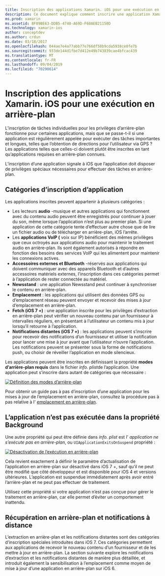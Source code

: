 ```yaml
---
title: Inscription des applications Xamarin. iOS pour une exécution en arrière-plan
description: Ce document explique comment inscrire une application Xamarin. iOS pour qu’elle s’exécute en arrière-plan. Il aborde les applications audio, les applications VoIP, les accessoires externes et Bluetooth, et bien plus encore.
ms.prod: xamarin
ms.assetid: 8F89BE63-DDB5-4740-A69D-F60AEB21150D
ms.technology: xamarin-ios
author: conceptdev
ms.author: crdun
ms.date: 03/18/2017
ms.openlocfilehash: 044ae7e4a77abb77e766df58b9cda5938ce8fe7b
ms.sourcegitcommit: 933de144d1fbe7d412e49b743839cae4bfcac439
ms.translationtype: MT
ms.contentlocale: fr-FR
ms.lasthandoff: 09/04/2019
ms.locfileid: "70290614"
---
```

# <a name="registering-xamarinios-apps-to-run-in-the-background"></a>Inscription des applications Xamarin. iOS pour une exécution en arrière-plan

L’inscription de tâches individuelles pour les privilèges d’arrière-plan fonctionne pour certaines applications, mais que se passe-t-il si une application est régulièrement appelée pour exécuter des tâches importantes et longues, telles que l’obtention de directions pour l’utilisateur via GPS ? Les applications telles que celles-ci doivent plutôt être inscrites en tant qu’applications requises en arrière-plan connues.

L’inscription d’une application signale à iOS que l’application doit disposer de privilèges spéciaux nécessaires pour effectuer des tâches en arrière-plan.

## <a name="application-registration-categories"></a>Catégories d’inscription d’application

Les applications inscrites peuvent appartenir à plusieurs catégories :

- Les lecteurs **audio** -musique et autres applications qui fonctionnent avec du contenu audio peuvent être enregistrés pour continuer à jouer du son, même lorsque l’application n’est plus au premier plan. Si une application de cette catégorie tente d’effectuer autre chose que de lire un fichier audio ou de télécharger en arrière-plan, iOS l’arrête.
- Les **applications VoIP (** voix sur IP) bénéficient des mêmes privilèges que ceux octroyés aux applications audio pour maintenir le traitement audio en arrière-plan. Ils sont également autorisés à répondre en fonction des besoins des services VoIP qui les alimentent pour maintenir les connexions actives.
- **Accessoires externes et Bluetooth** -réservés aux applications qui doivent communiquer avec des appareils Bluetooth et d’autres accessoires matériels externes, l’inscription dans ces catégories permet à l’application de rester connectée au matériel.
- **Newsstand** : une application Newsstand peut continuer à synchroniser le contenu en arrière-plan.
- **Emplacement** : les applications qui utilisent des données GPS ou d’emplacement réseau peuvent envoyer et recevoir des mises à jour d’emplacement en arrière-plan.
- **Fetch (iOS 7 +)** : une application inscrite pour les privilèges d’extraction en arrière-plan peut vérifier un nouveau contenu par un fournisseur à intervalles réguliers, en présentant à l’utilisateur un contenu mis à jour lorsqu’il retourne à l’application.
- **Notifications distantes (iOS 7 +)** : les applications peuvent s’inscrire pour recevoir des notifications d’un fournisseur et utiliser la notification pour lancer une mise à jour avant que l’utilisateur n’ouvre l’application. Les notifications peuvent se présenter sous la forme de notifications push, ou choisir de réveiller l’application en mode silencieux.


Les applications peuvent être inscrites en définissant la propriété **modes d’arrière-plan requis** dans le fichier *info. plist*de l’application. Une application peut s’inscrire dans autant de catégories que nécessaire :

 [![](registering-applications-to-run-in-background-images/bgmodes.png "Définition des modes d’arrière-plan")](registering-applications-to-run-in-background-images/bgmodes.png#lightbox)

Pour obtenir un guide pas à pas d’inscription d’une application pour les mises à jour de l’emplacement en arrière-plan, consultez la procédure pas à pas relative à l' [emplacement en arrière-plan](~/ios/app-fundamentals/backgrounding/ios-backgrounding-walkthroughs/location-walkthrough.md).

## <a name="application-does-not-run-in-background-property"></a>L’application n’est pas exécutée dans la propriété Background

Une autre propriété qui peut être définie dans *info. plist* est l' *application ne s’exécute pas en arrière-plan*, ou `UIApplicationExitsOnSuspend` propriété :

 [![](registering-applications-to-run-in-background-images/plist.png "Désactivation de l’exécution en arrière-plan")](registering-applications-to-run-in-background-images/plist.png#lightbox)

Cela revient exactement à définir le paramètre d’actualisation de l’application en arrière-plan sur désactivé dans iOS 7 +, sauf qu’il ne peut être modifié que côté développeur et est disponible pour iOS 4 et versions ultérieures. L’application est suspendue immédiatement après avoir entré l’arrière-plan et ne peut pas effectuer de traitement.

Utilisez cette propriété si votre application n’est pas conçue pour gérer le traitement en arrière-plan, car elle permet d’éviter un comportement inattendu.

## <a name="background-fetch-and-remote-notifications"></a>Récupération en arrière-plan et notifications à distance

L’extraction en arrière-plan et les notifications distantes sont des catégories d’inscription spéciales introduites dans iOS 7. Ces catégories permettent aux applications de recevoir le nouveau contenu d’un fournisseur et de les mettre à jour en arrière-plan. La section suivante explore les notifications d’extraction et les notifications distantes de manière plus détaillée, et introduit également la sensibilisation à l’emplacement comme moyen de mise à jour d’une application en arrière-plan sur iOS 6.
